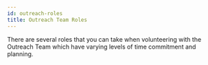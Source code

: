 ```yaml
---
id: outreach-roles
title: Outreach Team Roles
---
```


There are several roles that you can take when volunteering with the Outreach Team which have varying levels of time commitment and planning.
